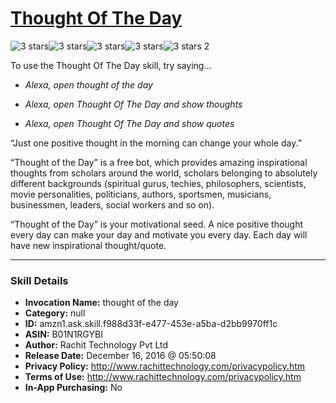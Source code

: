 # [Thought Of The Day](http://alexa.amazon.com/#skills/amzn1.ask.skill.f988d33f-e477-453e-a5ba-d2bb9970ff1c)
![3 stars](../../images/ic_star_black_18dp_1x.png)![3 stars](../../images/ic_star_black_18dp_1x.png)![3 stars](../../images/ic_star_black_18dp_1x.png)![3 stars](../../images/ic_star_border_black_18dp_1x.png)![3 stars](../../images/ic_star_border_black_18dp_1x.png) 2

To use the Thought Of The Day skill, try saying...

* *Alexa, open thought of the day*

* *Alexa, open Thought Of The Day and show thoughts*

* *Alexa, open Thought Of The Day and show quotes*

“Just one positive thought in the morning can change your whole day.”

“Thought of the Day” is a free bot, which provides amazing inspirational thoughts from scholars around the world, scholars belonging to absolutely different backgrounds (spiritual gurus, techies, philosophers, scientists, movie personalities, politicians, authors, sportsmen, musicians, businessmen, leaders, social workers and so on).

“Thought of the Day” is your motivational seed. A nice positive thought every day can make your day and motivate you every day. Each day will have new inspirational thought/quote.

***

### Skill Details

* **Invocation Name:** thought of the day
* **Category:** null
* **ID:** amzn1.ask.skill.f988d33f-e477-453e-a5ba-d2bb9970ff1c
* **ASIN:** B01N1RGYBI
* **Author:** Rachit Technology Pvt  Ltd
* **Release Date:** December 16, 2016 @ 05:50:08
* **Privacy Policy:** http://www.rachittechnology.com/privacypolicy.htm
* **Terms of Use:** http://www.rachittechnology.com/privacypolicy.htm
* **In-App Purchasing:** No
